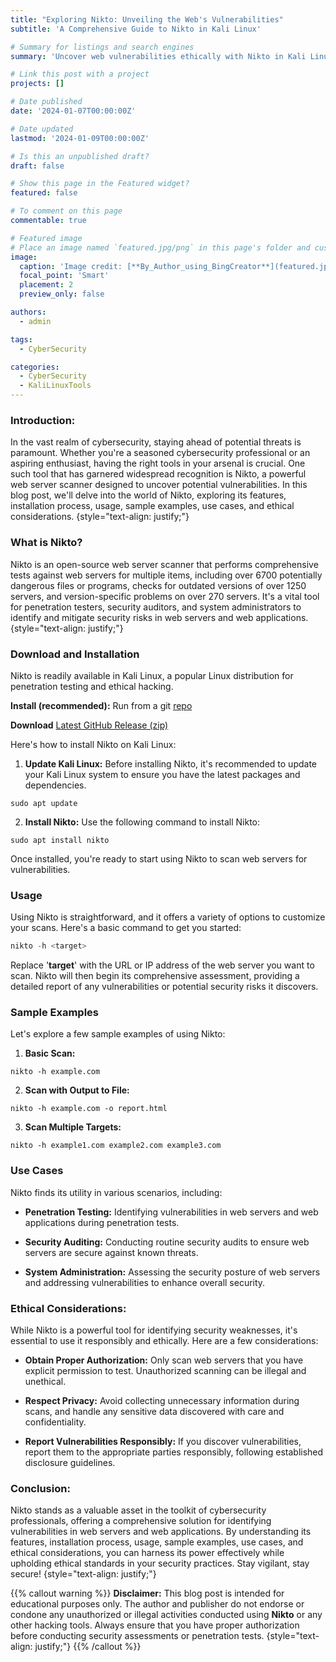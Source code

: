 ```yaml
---
title: "Exploring Nikto: Unveiling the Web's Vulnerabilities"
subtitle: 'A Comprehensive Guide to Nikto in Kali Linux'

# Summary for listings and search engines
summary: 'Uncover web vulnerabilities ethically with Nikto in Kali Linux. This comprehensive guide explores installation, usage, and ethical considerations for effective cybersecurity practices.'

# Link this post with a project
projects: []

# Date published
date: '2024-01-07T00:00:00Z'

# Date updated
lastmod: '2024-01-09T00:00:00Z'

# Is this an unpublished draft?
draft: false

# Show this page in the Featured widget?
featured: false

# To comment on this page
commentable: true

# Featured image
# Place an image named `featured.jpg/png` in this page's folder and customize its options here.
image:
  caption: 'Image credit: [**By_Author_using_BingCreator**](featured.jpg)'
  focal_point: 'Smart'
  placement: 2
  preview_only: false

authors:
  - admin

tags:
  - CyberSecurity

categories:
  - CyberSecurity
  - KaliLinuxTools
---
```



### Introduction:

In the vast realm of cybersecurity, staying ahead of potential threats is paramount. Whether you're a seasoned cybersecurity professional or an aspiring enthusiast, having the right tools in your arsenal is crucial. One such tool that has garnered widespread recognition is Nikto, a powerful web server scanner designed to uncover potential vulnerabilities. In this blog post, we'll delve into the world of Nikto, exploring its features, installation process, usage, sample examples, use cases, and ethical considerations.
{style="text-align: justify;"}

### What is Nikto?

Nikto is an open-source web server scanner that performs comprehensive tests against web servers for multiple items, including over 6700 potentially dangerous files or programs, checks for outdated versions of over 1250 servers, and version-specific problems on over 270 servers. It's a vital tool for penetration testers, security auditors, and system administrators to identify and mitigate security risks in web servers and web applications.
{style="text-align: justify;"}

### Download and Installation 

Nikto is readily available in Kali Linux, a popular Linux distribution for penetration testing and ethical hacking. 

**Install (recommended):** Run from a git [repo](https://github.com/sullo/nikto)

**Download** [Latest GitHub Release (zip)](https://github.com/sullo/nikto/archive/master.zip)

Here's how to install Nikto on Kali Linux:

1) **Update Kali Linux:** Before installing Nikto, it's recommended to update your Kali Linux system to ensure you have the latest packages and dependencies.

```shell
sudo apt update
```

2) **Install Nikto:** Use the following command to install Nikto:
```shell
sudo apt install nikto
```

Once installed, you're ready to start using Nikto to scan web servers for vulnerabilities.


### Usage

Using Nikto is straightforward, and it offers a variety of options to customize your scans. Here's a basic command to get you started:

```php
nikto -h <target>
```

Replace '**target**' with the URL or IP address of the web server you want to scan. Nikto will then begin its comprehensive assessment, providing a detailed report of any vulnerabilities or potential security risks it discovers.


### Sample Examples

Let's explore a few sample examples of using Nikto:

1) **Basic Scan:**
```code
nikto -h example.com
```

2) **Scan with Output to File:**
```code
nikto -h example.com -o report.html
```

3) **Scan Multiple Targets:**
```code
nikto -h example1.com example2.com example3.com
```

### Use Cases

Nikto finds its utility in various scenarios, including:

- **Penetration Testing:** Identifying vulnerabilities in web servers and web applications during penetration tests.

- **Security Auditing:** Conducting routine security audits to ensure web servers are secure against known threats.

- **System Administration:** Assessing the security posture of web servers and addressing vulnerabilities to enhance overall security.


### Ethical Considerations:

While Nikto is a powerful tool for identifying security weaknesses, it's essential to use it responsibly and ethically. Here are a few considerations:

- **Obtain Proper Authorization:** Only scan web servers that you have explicit permission to test. Unauthorized scanning can be illegal and unethical.

- **Respect Privacy:** Avoid collecting unnecessary information during scans, and handle any sensitive data discovered with care and confidentiality.

- **Report Vulnerabilities Responsibly:** If you discover vulnerabilities, report them to the appropriate parties responsibly, following established disclosure guidelines.


### Conclusion:

Nikto stands as a valuable asset in the toolkit of cybersecurity professionals, offering a comprehensive solution for identifying vulnerabilities in web servers and web applications. By understanding its features, installation process, usage, sample examples, use cases, and ethical considerations, you can harness its power effectively while upholding ethical standards in your security practices. Stay vigilant, stay secure!
{style="text-align: justify;"}

{{% callout warning %}}
**Disclaimer:**
This blog post is intended for educational purposes only. The author and publisher do not endorse or condone any unauthorized or illegal activities conducted using **Nikto** or any other hacking tools. Always ensure that you have proper authorization before conducting security assessments or penetration tests.
{style="text-align: justify;"}
{{% /callout %}}